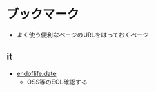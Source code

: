 ブックマーク
===

* よく使う便利なページのURLをはっておくページ

## it

* [endoflife.date](https://endoflife.date/)
	* OSS等のEOL確認する
